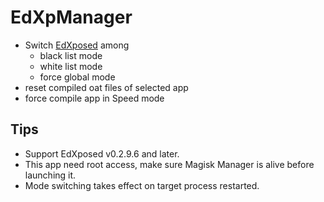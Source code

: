 # EdXpManager

- Switch [EdXposed](https://github.com/solohsu/EdXposed) among 
    - black list mode
    - white list mode
    - force global mode
- reset compiled oat files of selected app
- force compile app in Speed mode
## Tips
- Support EdXposed v0.2.9.6 and later.
- This app need root access, make sure Magisk Manager is alive before launching it.
- Mode switching takes effect on target process restarted.
